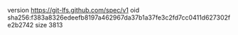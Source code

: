 version https://git-lfs.github.com/spec/v1
oid sha256:f383a8326edeefb8197a462967da37b1a37fe3c2fd7cc0411d627302fe2b2742
size 3813
